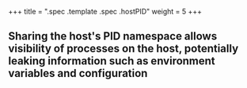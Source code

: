+++
title = ".spec .template .spec .hostPID"
weight = 5
+++

## Sharing the host's PID namespace allows visibility of processes on the host, potentially leaking information such as environment variables and configuration

